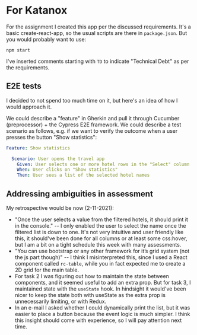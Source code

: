# For Katanox

For the assignment I created this app per the discussed requirements. It's a basic create-react-app, so the usual scripts are there in `package.json`. But you would probably want to use:

`npm start` 

I've inserted comments starting with `TD` to indicate "Technical Debt" as per the requirements.

## E2E tests

I decided to not spend too much time on it, but here's an idea of how I would approach it.

We could describe a "feature" in Gherkin and pull it through Cucumber (preprocessor) + the Cypress E2E framework. We could describe a test scenario as follows, e.g. if we want to verify the outcome when a user presses the button "Show statistics":

```yaml
Feature: Show statistics

  Scenario: User opens the travel app
    Given: User selects one or more hotel rows in the "Select" column 
    When: User clicks on "Show statistics"
    Then: User sees a list of the selected hotel names
```

## Addressing ambiguities in assessment

My retrospective would be now (2-11-2021):

- "Once the user selects a value from the filtered hotels, it should print it in the console." -- I only enabled the user to select the name once the filtered list is down to one. It's not very intuitive and user friendly like this, it should've been done for all columns or at least some css:hover, but I am a bit on a tight schedule this week with many assessments.
- "You can use bootstrap or any other framework for it’s grid system (not the js part though)" -- I think I misinterpreted this, since I used a React component called `rc-table`, while you in fact expected me to create a 2D grid for the main table.
- For task 2 I was figuring out how to maintain the state between components, and it seemed useful to add an extra prop. But for task 3, I maintained state with the `useState` hook. In hindsight it would've been nicer to keep the state both with useState as the extra prop is unnecessarily limiting, or with Redux.
- In an e-mail I asked whether I could dynamically print the list, but it was easier to place a button because the event logic is much simpler. I think this insight should come with experience, so I will pay attention next time.
